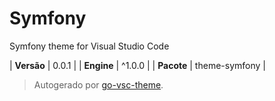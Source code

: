 # Symfony

Symfony theme for Visual Studio Code

| **Versão** | 0.0.1 |
| **Engine** | ^1.0.0 |
| **Pacote** | theme-symfony |

> Autogerado por [go-vsc-theme](https://github.com/natalbu/go-vsc-theme).
